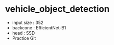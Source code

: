 # vehicle_object_detection

- input size : 352
- backcone : EfficientNet-B1
- head : SSD
- Practice Git
